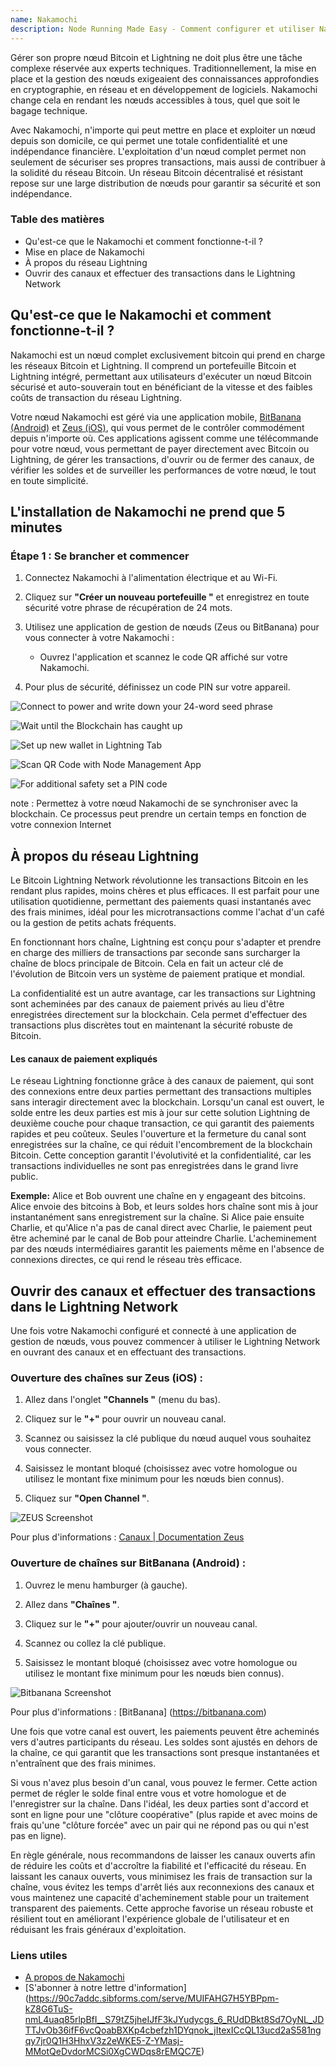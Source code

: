 ```yaml
---
name: Nakamochi
description: Node Running Made Easy - Comment configurer et utiliser Nakamochi Bitcoin et Lightning node.
---
```

Gérer son propre nœud Bitcoin et Lightning ne doit plus être une tâche complexe réservée aux experts techniques. Traditionnellement, la mise en place et la gestion des nœuds exigeaient des connaissances approfondies en cryptographie, en réseau et en développement de logiciels. Nakamochi change cela en rendant les nœuds accessibles à tous, quel que soit le bagage technique.

Avec Nakamochi, n'importe qui peut mettre en place et exploiter un nœud depuis son domicile, ce qui permet une totale confidentialité et une indépendance financière. L'exploitation d'un nœud complet permet non seulement de sécuriser ses propres transactions, mais aussi de contribuer à la solidité du réseau Bitcoin. Un réseau Bitcoin décentralisé et résistant repose sur une large distribution de nœuds pour garantir sa sécurité et son indépendance.

### Table des matières


- Qu'est-ce que le Nakamochi et comment fonctionne-t-il ?
- Mise en place de Nakamochi
- À propos du réseau Lightning
- Ouvrir des canaux et effectuer des transactions dans le Lightning Network

## Qu'est-ce que le Nakamochi et comment fonctionne-t-il ?

Nakamochi est un nœud complet exclusivement bitcoin qui prend en charge les réseaux Bitcoin et Lightning. Il comprend un portefeuille Bitcoin et Lightning intégré, permettant aux utilisateurs d'exécuter un nœud Bitcoin sécurisé et auto-souverain tout en bénéficiant de la vitesse et des faibles coûts de transaction du réseau Lightning.

Votre nœud Nakamochi est géré via une application mobile, [BitBanana (Android)](https://bitbanana.app) et [Zeus (iOS)](https://bitbanana.app), qui vous permet de le contrôler commodément depuis n'importe où. Ces applications agissent comme une télécommande pour votre nœud, vous permettant de payer directement avec Bitcoin ou Lightning, de gérer les transactions, d'ouvrir ou de fermer des canaux, de vérifier les soldes et de surveiller les performances de votre nœud, le tout en toute simplicité.

## L'installation de Nakamochi ne prend que 5 minutes

### Étape 1 : Se brancher et commencer

1. Connectez Nakamochi à l'alimentation électrique et au Wi-Fi.

2. Cliquez sur **"Créer un nouveau portefeuille "** et enregistrez en toute sécurité votre phrase de récupération de 24 mots.

3. Utilisez une application de gestion de nœuds (Zeus ou BitBanana) pour vous connecter à votre Nakamochi :


   - Ouvrez l'application et scannez le code QR affiché sur votre Nakamochi.

4. Pour plus de sécurité, définissez un code PIN sur votre appareil.

![Connect to power and write down your 24-word seed phrase](assets/en/01.webp)

![Wait until the Blockchain has caught up](assets/en/02.webp)

![Set up new wallet in Lightning Tab](assets/en/03.webp)

![Scan QR Code with Node Management App](assets/en/04.webp)

![For additional safety set a PIN code](asset/en/05.webp)

note : Permettez à votre nœud Nakamochi de se synchroniser avec la blockchain. Ce processus peut prendre un certain temps en fonction de votre connexion Internet

## À propos du réseau Lightning

Le Bitcoin Lightning Network révolutionne les transactions Bitcoin en les rendant plus rapides, moins chères et plus efficaces. Il est parfait pour une utilisation quotidienne, permettant des paiements quasi instantanés avec des frais minimes, idéal pour les microtransactions comme l'achat d'un café ou la gestion de petits achats fréquents.

En fonctionnant hors chaîne, Lightning est conçu pour s'adapter et prendre en charge des milliers de transactions par seconde sans surcharger la chaîne de blocs principale de Bitcoin. Cela en fait un acteur clé de l'évolution de Bitcoin vers un système de paiement pratique et mondial.

La confidentialité est un autre avantage, car les transactions sur Lightning sont acheminées par des canaux de paiement privés au lieu d'être enregistrées directement sur la blockchain. Cela permet d'effectuer des transactions plus discrètes tout en maintenant la sécurité robuste de Bitcoin.

#### Les canaux de paiement expliqués

Le réseau Lightning fonctionne grâce à des canaux de paiement, qui sont des connexions entre deux parties permettant des transactions multiples sans interagir directement avec la blockchain. Lorsqu'un canal est ouvert, le solde entre les deux parties est mis à jour sur cette solution Lightning de deuxième couche pour chaque transaction, ce qui garantit des paiements rapides et peu coûteux. Seules l'ouverture et la fermeture du canal sont enregistrées sur la chaîne, ce qui réduit l'encombrement de la blockchain Bitcoin. Cette conception garantit l'évolutivité et la confidentialité, car les transactions individuelles ne sont pas enregistrées dans le grand livre public.

**Exemple:** Alice et Bob ouvrent une chaîne en y engageant des bitcoins. Alice envoie des bitcoins à Bob, et leurs soldes hors chaîne sont mis à jour instantanément sans enregistrement sur la chaîne. Si Alice paie ensuite Charlie, et qu'Alice n'a pas de canal direct avec Charlie, le paiement peut être acheminé par le canal de Bob pour atteindre Charlie. L'acheminement par des nœuds intermédiaires garantit les paiements même en l'absence de connexions directes, ce qui rend le réseau très efficace.

## Ouvrir des canaux et effectuer des transactions dans le Lightning Network

Une fois votre Nakamochi configuré et connecté à une application de gestion de nœuds, vous pouvez commencer à utiliser le Lightning Network en ouvrant des canaux et en effectuant des transactions.

### Ouverture des chaînes sur Zeus (iOS) :

1. Allez dans l'onglet **"Channels "** (menu du bas).

2. Cliquez sur le **"+"** pour ouvrir un nouveau canal.

3. Scannez ou saisissez la clé publique du nœud auquel vous souhaitez vous connecter.

4. Saisissez le montant bloqué (choisissez avec votre homologue ou utilisez le montant fixe minimum pour les nœuds bien connus).

5. Cliquez sur **"Open Channel "**.

![ZEUS Screenshot](asset/en/06.webp)

Pour plus d'informations : [Canaux | Documentation Zeus](https://zeusln.app)

### Ouverture de chaînes sur BitBanana (Android) :

1. Ouvrez le menu hamburger (à gauche).

2. Allez dans **"Chaînes "**.

3. Cliquez sur le **"+"** pour ajouter/ouvrir un nouveau canal.

4. Scannez ou collez la clé publique.

5. Saisissez le montant bloqué (choisissez avec votre homologue ou utilisez le montant fixe minimum pour les nœuds bien connus).

![Bitbanana Screenshot](asset/en/07.webp)

Pour plus d'informations : [BitBanana] (https://bitbanana.com)

Une fois que votre canal est ouvert, les paiements peuvent être acheminés vers d'autres participants du réseau. Les soldes sont ajustés en dehors de la chaîne, ce qui garantit que les transactions sont presque instantanées et n'entraînent que des frais minimes.

Si vous n'avez plus besoin d'un canal, vous pouvez le fermer. Cette action permet de régler le solde final entre vous et votre homologue et de l'enregistrer sur la chaîne. Dans l'idéal, les deux parties sont d'accord et sont en ligne pour une "clôture coopérative" (plus rapide et avec moins de frais qu'une "clôture forcée" avec un pair qui ne répond pas ou qui n'est pas en ligne).

En règle générale, nous recommandons de laisser les canaux ouverts afin de réduire les coûts et d'accroître la fiabilité et l'efficacité du réseau. En laissant les canaux ouverts, vous minimisez les frais de transaction sur la chaîne, vous évitez les temps d'arrêt liés aux reconnexions des canaux et vous maintenez une capacité d'acheminement stable pour un traitement transparent des paiements. Cette approche favorise un réseau robuste et résilient tout en améliorant l'expérience globale de l'utilisateur et en réduisant les frais généraux d'exploitation.

### Liens utiles


- [A propos de Nakamochi](https://nakamochi.io/)
- [S'abonner à notre lettre d'information] (https://90c7addc.sibforms.com/serve/MUIFAHG7H5YBPpm-kZ8G6TuS-nmL4uaq85rlpBfI__S79tZ5jheIJfF3kJYudycgs_6_RUdDBkt8Sd7OyNL_JDTTJvOb36ifF6vcQoabBXKp4cbefzh1DYqnok_jItexICcQL13ucd2aS581ngqy7jr0Q1H3HhxV3z2eWKE5-Z-YMasj-MMotQeDvdorMCSi0XgCWDqs8rEMQC7E)
